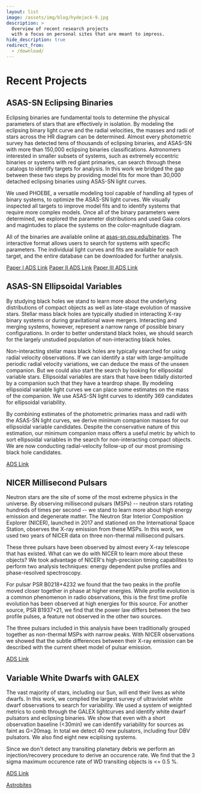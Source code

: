 ```yaml
---
layout: list
image: /assets/img/blog/hydejack-9.jpg
description: >
  Overview of recent research projects
  with a focus on personal sites that are meant to impress.
hide_description: true
redirect_from:
  - /download/
---
```


# Recent Projects

## ASAS-SN Eclipsing Binaries

Eclipsing binaries are fundamental tools to determine the physical parameters of stars that are effectively in isolation. By modeling the eclipsing binary light curve and the radial velocities, the masses and radii of stars across the HR diagram can be determined. Almost every photometric survey has detected tens of thousands of eclipsing binaries, and ASAS-SN with more than 150,000 eclipsing binaries classifications. Astronomers interested in smaller subsets of systems, such as extremely eccentric binaries or systems with red giant primaries, can search through these catalogs to identify targets for analysis. In this work we bridged the gap between these two steps by providing model fits for more than 30,000 detached eclipsing binaries using ASAS-SN light curves.

We used PHOEBE, a versatile modeling tool capable of handling all types of binary systems, to optimize the ASAS-SN light curves. We visually inspected all targets to improve model fits and to identify systems that require more complex models. Once all of the binary parameters were determined, we explored the parameter distributions and used Gaia colors and magintudes to place the systems on the color-magnitude diagram. 

All of the binaries are available online at [asas-sn.osu.edu/binaries](https://asas-sn.osu.edu/binaries). The interactive format allows users to search for systems with specific parameters. The individuial light curves and fits are available for each target, and the entire database can be downloaded for further analysis. 

[Paper I ADS Link](https://ui.adsabs.harvard.edu/abs/2022MNRAS.517.2190R/abstract)
[Paper II ADS Link](https://ui.adsabs.harvard.edu/abs/2023MNRAS.520.2386R/abstract)
[Paper III ADS Link](https://ui.adsabs.harvard.edu/abs/2023MNRAS.523.2641R/abstract)

## ASAS-SN Ellipsoidal Variables

By studying black holes we stand to learn more about the underlying distributions of compact objects as well as late-stage evolution of massive stars. Stellar mass black holes are typically studied in interacting X-ray binary systems or during gravitational wave mergers. Interacting and merging systems, however, represent a narrow range of possible binary configurations. In order to better understand black holes, we should search for the largely unstudied population of non-interacting black holes.

Non-interacting stellar mass black holes are typically searched for using radial velocity observations. If we can identify a star with large-amplitude periodic radial velocity variations, we can deduce the mass of the unseen companion. But we could also start the search by looking for ellipsoidal variable stars. Ellipsoidal variables are stars that have been tidally distorted by a companion such that they have a teardrop shape. By modeling ellipsoidal variable light curves we can place some estimates on the mass of the companion. We use ASAS-SN light curves to identify 369 candidates for ellipsoidal variability.

By combining estimates of the photometric primaries mass and radii with the ASAS-SN light curves, we derive minimum companion masses for our ellipsoidal variable candidates. Despite the conservative nature of this estimation, our minimum companion mass offers a useful metric by which to sort ellipsoidal variables in the search for non-interacting compact objects. We are now conducting radial-velocity follow-up of our most promising black hole candidates. 

[ADS Link](https://ui.adsabs.harvard.edu/abs/2021arXiv210502242R/abstract)


## NICER Millisecond Pulsars

Neutron stars are the site of some of the most extreme physics in the universe. By observing millisecond pulsars (MSPs) -- neutron stars rotating hundreds of times per second -- we stand to learn more about high energy emission and degenerate matter. The Neutron Star Interior Composition Explorer (NICER), launched in 2017 and stationed on the International Space Station, observes the X-ray emission from these MSPs. In this work, we used two years of NICER data on three non-thermal millisecond pulsars. 

These three pulsars have been observed by almost every X-ray telescope that has existed. What can we do with NICER to learn more about these objects? We took advantage of NICER's high-precision timing capabilites to perform two analysis techniques: energy dependent pulse profiles and phase-resolved spectroscopy. 

For pulsar PSR B0218+4232 we found that the two peaks in the profile moved closer together in phase at higher energies. While profile evolution is a common phenomenon in radio observations, this is the first time profile evolution has been observed at high energies for this source. For another source, PSR B1937+21, we find that the power law differs between the two profile pulses, a feature not observed in the other two sources. 

The three pulsars included in this analysis have been traditionally grouped together as non-thermal MSPs with narrow peaks. With NICER observations we showed that the subtle differences between their X-ray emission can be described with the current sheet model of pulsar emission.

[ADS Link](https://ui.adsabs.harvard.edu/abs/2020ApJ...892..150R/abstract)

## Variable White Dwarfs with GALEX

The vast majority of stars, including our Sun, will end their lives as white dwarfs. In this work, we complied the largest survey of ultraviolet white dwarf observations to search for variability. We used a system of weighted metrics to comb through the GALEX lightcurves and identify white dwarf pulsators and eclipsing binaries. We show that even with a short observation baseline (<30min) we can identify variability for sources as faint as G=20mag. In total we detect 40 new pulsators, including four DBV pulsators. We also find eight new eciplising systems. 

Since we don't detect any transiting planetary debris we perform an injection/recovery procedure to derive an occurence rate. We find that the 3 sigma maximum occurence rate of WD transiting objects is <= 0.5 %.

[ADS Link](https://ui.adsabs.harvard.edu/abs/2019MNRAS.486.4574R/abstract)

[Astrobites](https://astrobites.org/2018/12/19/galex_wds/)



[blog]: /
[portfolio]: https://hydejack.com/examples/
[resume]: https://hydejack.com/resume/
[download]: https://hydejack.com/download/
[welcome]: https://hydejack.com/
[forms]: https://hydejack.com/forms-by-example/

[features]: #features
[news]: #build-an-audience
[syntax]: syntax-highlighting
[latex]: #beautiful-math
[dark]: https://hydejack.com/blog/hydejack/2018-09-01-introducing-dark-mode/
[search]: https://hydejack.com/#_search-input
[grid]: https://hydejack.com/blog/hydejack/

[lic]: LICENSE.md
[pro]: licenses/PRO.md
[docs]: docs/README.md
[ofln]: docs/advanced.md#enabling-offline-support
[math]: docs/writing.md#adding-math

[kit]: https://github.com/hydecorp/hydejack-starter-kit/archive/v9.0.3.zip
[src]: https://github.com/hydecorp/hydejack
[gem]: https://rubygems.org/gems/jekyll-theme-hydejack
[buy]: https://gum.co/nuOluY
[nfy]: https://app.netlify.com/start/deploy?repository=https://github.com/hydecorp/hydejack-starter-kit
[dtn]: https://www.netlify.com/img/deploy/button.svg

[gpss]: https://developers.google.com/speed/pagespeed/insights/?url=https%3A%2F%2Fhydejack.com%2Fdocs%2F
[rouge]: http://rouge.jneen.net
[katex]: https://khan.github.io/KaTeX/
[mathjax]: https://www.mathjax.org/
[tinyletter]: https://tinyletter.com/
